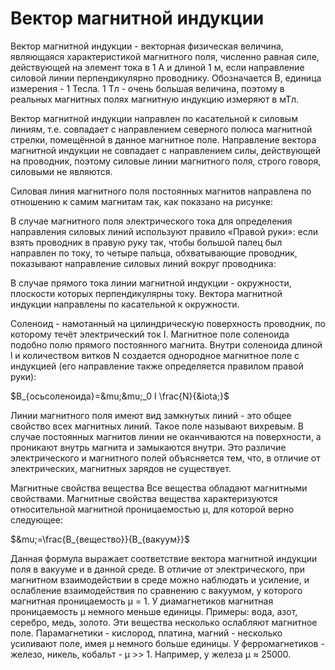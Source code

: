 # Вектор магнитной индукции
Вектор магнитной индукции - векторная физическая величина, являющаяся характеристикой магнитного поля, численно равная силе, действующей на элемент тока в 1 А и длиной 1 м, если направление силовой линии перпендикулярно проводнику. Обозначается В, единица измерения - 1 Тесла. 1 Тл - очень большая величина, поэтому в реальных магнитных полях магнитную индукцию измеряют в мТл.

Вектор магнитной индукции направлен по касательной к силовым линиям, т.е. совпадает с направлением северного полюса магнитной стрелки, помещённой в данное магнитное поле. Направление вектора магнитной индукции не совпадает с направлением силы, действующей на проводник, поэтому силовые линии магнитного поля, строго говоря, силовыми не являются.

Силовая линия магнитного поля постоянных магнитов направлена по отношению к самим магнитам так, как показано на рисунке:


В случае магнитного поля электрического тока для определения направления силовых линий используют правило «Правой руки»: если взять проводник в правую руку так, чтобы большой палец был направлен по току, то четыре пальца, обхватывающие проводник, показывают направление силовых линий вокруг проводника:


В случае прямого тока линии магнитной индукции - окружности, плоскости которых перпендикулярны току. Вектора магнитной индукции направлены по касательной к окружности.

Соленоид - намотанный на цилиндрическую поверхность проводник, по которому течёт электрический ток I. Магнитное поле соленоида подобно полю прямого постоянного магнита. Внутри соленоида длиной l и количеством витков N создается однородное магнитное поле с индукцией (его направление также определяется правилом правой руки):

$B_{осьсоленоида}=&mu;&mu;_0 I \frac{N}{&iota;}$

Линии магнитного поля имеют вид замкнутых линий - это общее свойство всех магнитных линий. Такое поле называют вихревым. В случае постоянных магнитов линии не оканчиваются на поверхности, а проникают внутрь магнита и замыкаются внутри. Это различие электрического и магнитного полей объясняется тем, что, в отличие от электрических, магнитных зарядов не существует.

Магнитные свойства вещества
Все вещества обладают магнитными свойствами. Магнитные свойства вещества характеризуются относительной магнитной проницаемостью μ, для которой верно следующее:

$&mu;=\frac{B_{вещество}}{B_{вакуум}}$

Данная формула выражает соответствие вектора магнитной индукции поля в вакууме и в данной среде. В отличие от электрического, при магнитном взаимодействии в среде можно наблюдать и усиление, и ослабление взаимодействия по сравнению с вакуумом, у которого магнитная проницаемость μ = 1. У диамагнетиков магнитная проницаемость μ немного меньше единицы. Примеры: вода, азот, серебро, медь, золото. Эти вещества несколько ослабляют магнитное поле. Парамагнетики - кислород, платина, магний - несколько усиливают поле, имея μ немного больше единицы. У ферромагнетиков - железо, никель, кобальт - μ >> 1. Например, у железа μ ≈ 25000.
